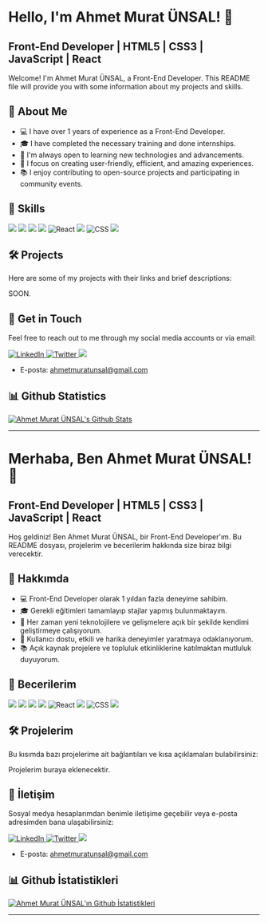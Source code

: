 # Hello, I'm Ahmet Murat ÜNSAL! 👋

## Front-End Developer | HTML5 | CSS3 | JavaScript | React


Welcome! I'm Ahmet Murat ÜNSAL, a Front-End Developer. This README file will provide you with some information about my projects and skills.

## 🚀 About Me

- 💻 I have over 1 years of experience as a Front-End Developer.
- 🎓 I have completed the necessary training and done internships.
- 🌱 I'm always open to learning new technologies and advancements.
- 🎯 I focus on creating user-friendly, efficient, and amazing experiences.
- 📚 I enjoy contributing to open-source projects and participating in community events.

## 💼 Skills

<div display="flex">
  <img src="https://img.shields.io/badge/HTML5-E34F26?style=for-the-badge&logo=html5&logoColor=white"/>
  <img src="https://img.shields.io/badge/Bootstrap-563D7C?style=for-the-badge&logo=bootstrap&logoColor=white"/>
  <img src="https://img.shields.io/badge/GitHub-100000?style=for-the-badge&logo=github&logoColor=white"/>
  <img src="https://img.shields.io/badge/JavaScript-323330?style=for-the-badge&logo=javascript&logoColor=F7DF1E"/>
  <img src="https://img.shields.io/badge/react-%2320232a.svg?style=for-the-badge&logo=react&logoColor=%2361DAFB" alt="React"/>
  <img src="https://img.shields.io/badge/Sass-CC6699?style=for-the-badge&logo=sass&logoColor=white"/>
  <img src="https://img.shields.io/badge/css3-%231572B6.svg?style=for-the-badge&logo=css3&logoColor=white" alt="CSS"/>
  <img src="https://img.shields.io/badge/Tailwind_CSS-38B2AC?style=for-the-badge&logo=tailwind-css&logoColor=white"/>
</div>

## 🛠️ Projects

Here are some of my projects with their links and brief descriptions:

SOON.

## 🤝 Get in Touch

Feel free to reach out to me through my social media accounts or via email:

<div display="flex">
  <a href="https://www.linkedin.com/in/ahmet-murat-unsal-116b53265/">
    <img src="https://img.shields.io/badge/linkedin-%230077B5.svg?style=for-the-badge&logo=linkedin&logoColor=white" alt="LinkedIn"/>
  </a>
  <a href="https://twitter.com/ByAhmetMurat">
    <img src="https://img.shields.io/badge/AhmetMuratUNSAL-%231DA1F2.svg?style=for-the-badge&logo=Twitter&logoColor=white" alt="Twitter"/>
  </a>
  <a href="https://www.instagram.com/ogretmenbabis/">
    <img src="https://img.shields.io/badge/@ogretmenbabis-E4405F?style=for-the-badge&logo=instagram&logoColor=white"/>
  </a>
</div>


- E-posta: ahmetmuratunsal@gmail.com

## 📊 Github Statistics

[![Ahmet Murat ÜNSAL's Github Stats](https://github-readme-stats.vercel.app/api?username=ByAhmetM&show_icons=true&count_private=true&hide=prs&theme=radical)](https://github.com/ByAhmetM)

---








# Merhaba, Ben Ahmet Murat ÜNSAL! 👋

## Front-End Developer | HTML5 | CSS3 | JavaScript | React



Hoş geldiniz! Ben Ahmet Murat ÜNSAL, bir Front-End Developer'ım. Bu README dosyası, projelerim ve becerilerim hakkında size biraz bilgi verecektir.

## 🚀 Hakkımda

- 💻 Front-End Developer olarak 1 yıldan fazla deneyime sahibim.
- 🎓 Gerekli eğitimleri tamamlayıp stajlar yapmış bulunmaktayım.
- 🌱 Her zaman yeni teknolojilere ve gelişmelere açık bir şekilde kendimi geliştirmeye çalışıyorum.
- 🎯 Kullanıcı dostu, etkili ve harika deneyimler yaratmaya odaklanıyorum.
- 📚 Açık kaynak projelere ve topluluk etkinliklerine katılmaktan mutluluk duyuyorum.

## 💼 Becerilerim

<div display="flex">
  <img src="https://img.shields.io/badge/HTML5-E34F26?style=for-the-badge&logo=html5&logoColor=white"/>
  <img src="https://img.shields.io/badge/Bootstrap-563D7C?style=for-the-badge&logo=bootstrap&logoColor=white"/>
  <img src="https://img.shields.io/badge/GitHub-100000?style=for-the-badge&logo=github&logoColor=white"/>
  <img src="https://img.shields.io/badge/JavaScript-323330?style=for-the-badge&logo=javascript&logoColor=F7DF1E"/>
  <img src="https://img.shields.io/badge/react-%2320232a.svg?style=for-the-badge&logo=react&logoColor=%2361DAFB" alt="React"/>
  <img src="https://img.shields.io/badge/Sass-CC6699?style=for-the-badge&logo=sass&logoColor=white"/>
  <img src="https://img.shields.io/badge/css3-%231572B6.svg?style=for-the-badge&logo=css3&logoColor=white" alt="CSS"/>
  <img src="https://img.shields.io/badge/Tailwind_CSS-38B2AC?style=for-the-badge&logo=tailwind-css&logoColor=white"/>
</div>

## 🛠️ Projelerim

Bu kısımda bazı projelerime ait bağlantıları ve kısa açıklamaları bulabilirsiniz:

Projelerim buraya eklenecektir.

## 🤝 İletişim

Sosyal medya hesaplarımdan benimle iletişime geçebilir veya e-posta adresimden bana ulaşabilirsiniz:

<div display="flex">
  <a href="https://www.linkedin.com/in/ahmet-murat-unsal-116b53265/">
    <img src="https://img.shields.io/badge/linkedin-%230077B5.svg?style=for-the-badge&logo=linkedin&logoColor=white" alt="LinkedIn"/>
  </a>
  <a href="https://twitter.com/ByAhmetMurat">
    <img src="https://img.shields.io/badge/AhmetMuratUNSAL-%231DA1F2.svg?style=for-the-badge&logo=Twitter&logoColor=white" alt="Twitter"/>
  </a>
  <a href="https://www.instagram.com/ogretmenbabis/">
    <img src="https://img.shields.io/badge/@ogretmenbabis-E4405F?style=for-the-badge&logo=instagram&logoColor=white"/>
  </a>
</div>

- E-posta: ahmetmuratunsal@gmail.com

## 📊 Github İstatistikleri

[![Ahmet Murat ÜNSAL'ın Github İstatistikleri](https://github-readme-stats.vercel.app/api?username=ByAhmetM&show_icons=true&count_private=true&hide=prs&theme=radical)](https://github.com/ByAhmetM)

---
